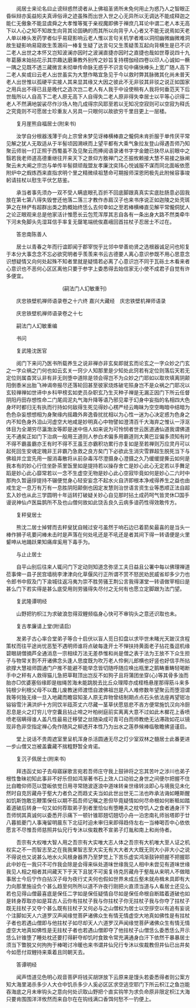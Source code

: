 <!-- { "loadSidebar": true } -->
　　阅居士来论名曰止谤辩惑然谤者从上佛祖圣贤所未免何用止为惑乃人之智眼正昏纵辩亦奚益矧夫真谛俗谛之迹虽殊而出世入世之心无异所以无调达不能成释迦之能仁无傲象不能显虞舜之大孝惟等冤于亲视魔即佛于禅庶几耳论中谓二老人本无高下以人心之知不知故生向背其论固确的而其所以向背乎人心者又不能无说焉如天老人单以棒头发药学者似乎易窥影响云老人惟以言句关机学者难以洞彻幽微幽微难洞故生疑影响易窥故生羡溷闷一棒复生疑了达言句又生羡疑羡互起向背横生是已不识二老人出世之本怀又岂知波澜亦因时之波澜直捷亦因时之直捷也哉如世尊说四十九年葛藤末始拈花示其宗趣达磨秉教外别传之妙旨复持楞伽经四卷以印人心诚如一橛一隅之见既不透三藏微言未彻单传命脉无惑乎不识言句中痛快棒头上宽广随人高下二老人矣或曰云老人出世虽实为大慧作略宜急见于今以救时弊其脉微其化尚未普天老人出世惟以孤硬平实接人其来显其缘又大因之彼此不无非驳其非驳之说正如国家之用兵出不得已且是晚代之造次岂二老人有人我于中设使稍有人我将何垂范天下后世哉所以人自高下二老人原无高下人自得失二老人原非得失幸居士以平等心识得二老人不然满地袈裟尽作沙场人物几成得宗风耶至若以无知况空寂则可以空寂为释氏之究竟则不可愿居士珍重友人另具一只眼何以故欲穷千里目更上一层楼。

　　复月崖熊自福居士(附来书)

　　汝学自分根器浅薄于向上宗曾未梦见讶棒横棒直之儱侗未肯折服于单传厌平常见解之犹人无取适从于半髻顷因溯峡而上望平都有大乘气象拉友登山得遇吾师乃知聚云师翁一灯正照于西蜀虽不及见聚云而捧阅语录诸书字字金鎞已抉尽从前眼中之翳若我老师道高德重继往开来天下之景仰方敫禅门之丕振攸赖接大慧不易接之脉阐聚云未大阐之宗岂与单传半髻撷顽哉盟友孝廉沈奕玮心悦诚服不谋而同北面皈依愿附炉中之煆炼西来直指求明个里之精微续祖慧命可期报师深恩罔极先此附候容事竣躬请拄杖以慰生平伏乞慈鉴。

　　承当者事先须办一双不受人瞒底眼孔百折不回底脚跟真真实实底肚肠意必固我放在第七第八得失毁誉还他落二落三才教作赤肩汉子也来书序说正如迦陵之处壳斑笋之在林俨有超群出类之韵概始终恁么去何幸如之至若棒横棒直见解平常儱侗犹人之论正眼观来总是他家活计惟愿长云包荒浑厚其志自各有一条出身大路不然类牵牛下河未免脚头先湿耳信手率复无罄笔端统俟嘉峨回首拄杖子忍居士不过在。

　　答忠南陈善人

　　居士以青春之年而行谊即闻于郡宰悦乎比邻中举善劝贤之选根器诚足问也矧复于本分大事念念不忘必欲究明者乎羡羡来书云古德要人离心意识参既不用心思意念识想疑情又向何处起殊不知者里就是疑情若必离了心意识岂不同于瓦砾土木看来者心意识也不恶何心区区离他只要于参字上委悉得去始信家无小使不成君子自觉有许多便宜。

　　　　　　　　　　　(嗣法门人幻敏重刊)

　　庆忠铁壁机禅师语录卷之十六终
嘉兴大藏经　庆忠铁壁机禅师语录


　　庆忠铁壁机禅师语录卷之十七

　　嗣法门人幻敏重编

　　书问

　　复武隆沈医官

　　阅门下来问乃医书所载养生之说非禅亦非玄矣即就玄而论玄之一字众妙之门玄之一字众祸之门何也如云玄关一窍少人知那里是少知处此窍若有定位则落后天若无定位则属杳冥认非有非无则堕中道除是领会得岂不为众妙之门耶如以取坎填离阴颠阳倒黍米出胎飞神谒帝报尽还落轮回甚至彼家烧炼破宅殒身岂不是众祸之门耶况以玄较禅禅如世谛中乡科甲榜玄如吏员杂职玄乃生灭种子禅是无漏正因门下所云任督阴阳丹田存想性命二门尾闾泥丸气海升降等语乃邪见辈于幻身中妄指的名相四大色身坏时都归无有执而行持如何敌得生死见得妙心楞严经云晦昧为空空晦暗中结暗为色色杂妄想想相为身聚缘内摇趣外奔逸昏扰扰相以为心性一迷为心决定惑为色身之内不知色身外洎山河虚空大地咸是妙明真心中物譬如澄清百千大海弃之惟认一浮沤体目为全潮穷尽瀛渤汝等即是迷中倍人如来说为可怜悯者世云医道通仙道我谓佛道无不通矣正如门下治病一般用王道则人参白术偏多用霸道则大黄巴豆偏多须知有时不得不霸虽霸亦王有时不得不王虽王亦霸积功累行亦复如是至若禅则万应灵丹可以起死回生安魂定魄非王非霸乃急救之良方矣门下必欲此生消灾雪罪超生脱死当下与佛祖并立宜先用一服消毒散将从前杂毒泻尽澄摄身心澄摄之久乃缓缓提撕云如何是我本有的妙心行住坐卧茶里饭里如是提持若以操存舍亡是妙心此心无定若以手舞足蹈是妙心此心靡常若以一念不生虚空无物是妙心此心空寂毕竟如何是妙心二六时中那拘久暂逼拶提持不辍便觉身心轻安妄念不起水火自济即根本净戒得养生之益也由戒生定一息万有万有一息胜阴阳颠倒也因定发慧则治世语言资生业等悉顺正法自超玄入妙也从此三学圆明十年运转打破疑关妙心自见那时拈土成药呵气皆灵休□国手谩说神仙卢医扁鹊所不及也山僧何故如此饶舌良久云病多谙药性得效敢传方。

　　复秤叟居士

　　熊沈二居士掉臂而去秤叟犹自贼过安弓虽然于响石边已着箭矣最喜的是当头一棒作狮子吼要问棒未击时是声落在何处吼还是不吼还是者其间下得一转语便是火里颦呻从地踊跃果知痛痒奚用下毒手为。

　　与止止居士

　　自平山别后往来人辄问门下定动则知道念弥坚工夫日益且公署中每以佛理禅道莅事俾一县子民宫墙桃李津津向化草偃风行正所谓不赏不怒民劝民威省却多少力也令郎书中叙及门下渝城往返冯夷为崇不胜劳骚王荆公言我得湛堂一转语做宰相曰是甚么门下若实得是甚么底受用则劳骚得失尽付之无何有也愿立定脚跟为法门望。

　　复武隆谭明经

　　山野把钓枳江为求破浪忽得双鲤频临身心快可不审钩头之意还识取也未。

　　复古孝廉请上堂(附请启)

　　发弟子古心率合堂弟子等合十启伏以盲人觅日扣盘以求毕世未睹光天跛汉贪程策杖而往平途尚忧恶堑不遇明师谁将点破每逢开士不惮扶持黄面老子拈花蚤逗机缘碧眼胡僧摘芦全通消息一宗相续万法无差恭惟和尚是僧之表于法为王放不下众生担子与物常关割不开诸佛念头逢人思度既为吹万老人伶俐儿郎横也好竖也好信手所拈欲撑大慧祖师圆通门户推不能避不能举念皆切随呼随应唤出瓶里之鹅畴重畴轻喝断手中之秤有人救得猫儿急把草鞋顶出岂反不如狗子且将蒲团坐穿(心)等其骨多浊而胎亦□优婆塞俗缘即是枷绳苦海未能跳脱去比丘众理障亦成桎梏悬崖那得筋斗来多钝根少利根父母不以蠢儿废教迷师渡悟自渡佛祖岂是凡人难修数年望聚云而堕泪谓我等何独无缘一旦入地藏而瞻容知圣人原无弃物曾结制期点点石头依法座再望钳冶镕镕雪汁满洪炉十方同饮半瓯茶丈六尽藏一茎草伏愿慈悲不吝方便常施饥汉向冷厨忍息是火之灯穷儿守空囊且拈止啼之叶柏树庭前实离离大意不过如此木樨花上香喷喷老宿瞒得谁人盖凡性最易迁移譬之丝随染成可青可白而师教绝无沾滞政如花以镜现非色非空指定禅心免作随风之柳透开本性乃为出水之莲恭候棒临敬瞻拂竖谨启。

　　堂上说话不贵周遮室里呈机浑身杀活圆通无尽之灯少室双林之髓居士此番更进一步山僧又岂被盖囊藏不揣粗野暂全肯诺。

　　复沉子佩居士(附来书)

　　拜违函丈如子去母寤寐歌言宛若吾师庄守我上鼓钟将之忘其苦叶之涉川也弟子根性鲁昧初知此事非不好乐但如鸿渐著书石上效人口动验之身世之间便尔把握不住比自瞻仰师范以暨皈依觉日用寻常随波逐浪中道味转亲世缘转淡即心与境我见未化然时自克厉藏舟于壑大力者负之而趋丈夫当如此世出世无二法也昨承法诲如睡斯醒如饥斯饱敢忘鞭策保任以期不孤吾师记嘱之恩但毕竟疑情如何尽命根如何断秪如踏着道破后转身一句又如何荐取弟子到者里恰似有堕睡夫之枕夺饥人之食者通身汗下吾师悯其真诚何以委悉开示痛下一顿针锥耶翘切翘切小舟一泊忠南礼师翁塔即于廿八暮抵夔门人事淹留明晨东下北征时迫未审归来即得趋侍左右一当棒喝否中心依依愿言不尽惟吾师慈照井仙兄行专沐以俟栽教不宣弟子灯胤和南上和尚侍者。

　　吾宗有大权唯大智人用之吾宗有大实唯大志人体之吾宗有大机唯大至人证之机权实之不一而智志至之在我我果智志至大实无有大大者大大既无则大小非大小之说不得说也又说甚么地水火风根身器界乃至梦觉上下苦乐虚实鸿渐鼓钟把握不把握耶此中妙在一我只不可作我会除是会得来纵处道味世缘我见人相中未尝见有道味世缘我见人相之相者其间藏天下于天下且犹不可奚复待克厉藏舟于壑哉从来明人不做暗事居士今后宁作白拈汉子母为夜行丈夫何也假如世界未成丘壑未就舟楫未具即有大力向那里施设负个甚么趋至何所所以道不许夜行刚把火直须当道与人看居士还见么若也见得山僧最喜底是保任二字如是保任疑情自尽如是保任命根自断踏着道破也如是转身荐取亦如是耳古人云你有拄杖子我与你拄杖子你无拄杖子我与你夺了拄杖子既无拄杖子又夺个甚么既有拄杖子又何必与之山僧权为居士以空拶空以有追有妄说个注脚如天人六道罗汉声闻缘觉菩萨诸佛众生有情无情虚空大地真如佛性是有拄杖子者也若遇山僧即与他拄杖子如尽却天人六道罗汉声闻缘觉菩萨诸佛众生有情无情虚空大地真如佛性是无拄杖子者也若遇山僧即夺了他拄杖子山僧恁么委悉恁么开示恁么针锥堕了睡处枕还要打得鼾夺却饥时食致令常充满通身白汗下依然干暴暴居士须当下瞥脱又何拘拘于棒喝讨冷暖也来书谓井仙兄行专沐以俟裁教但井仙已出井矣今如愿付双鲤持来乘着且同朝天去。

　　答谭明经

　　闻声悟道见色明心观音菩萨将钱买胡饼放下云原来是馒头若委悉得者则公案方知大海里渴杀多少人大仓中饥杀多少人奚必区区求空逃空耶门下所云枳江之鱼岂能吞海底之月未审钩头之意向何处识取山野把个直实钩竿为求负命原非限定枳江大海只要肯围围洋洋攸然而来自尔在在钩线满口香饵何愁不一钓便上。

